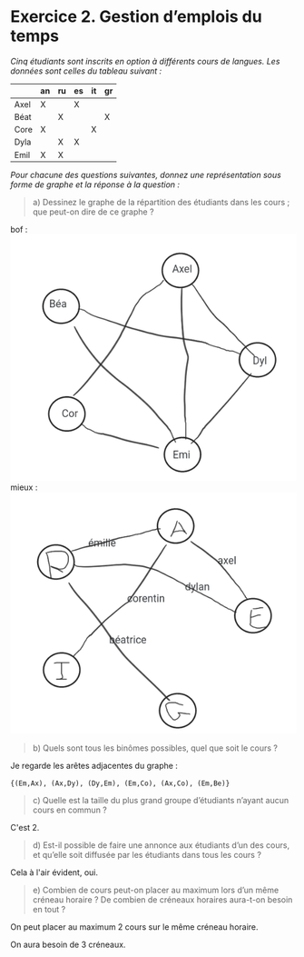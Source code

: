 # Exercice 2. Gestion d’emplois du temps


*Cinq étudiants sont inscrits en option à différents cours de langues. Les données sont celles du tableau
suivant :*

|   | an | ru | es | it | gr |
|---|----|----|----|----|----|
|Axel| X |    |  X |    |    |
|Béat|   | X  |    |    |  X |
|Core| X |    |    |  X |    |
|Dyla|   | X  |  X |    |    |
|Emil| X | X  |    |    |    |

*Pour chacune des questions suivantes, donnez une représentation sous forme de graphe et la réponse à la
question :*

>a) Dessinez le graphe de la répartition des étudiants dans les cours ; que peut-on dire de ce graphe ?

bof :
 ![Graphe a1](./exo2.Qa1.png "Title Text 1")
mieux :
 ![Graphe a2](./exo2.Qa2.png "Title Text 1")


>b) Quels sont tous les binômes possibles, quel que soit le cours ?

Je regarde les arêtes adjacentes du graphe :
```
{(Em,Ax), (Ax,Dy), (Dy,Em), (Em,Co), (Ax,Co), (Em,Be)}
```

>c) Quelle est la taille du plus grand groupe d’étudiants n’ayant aucun cours en commun ?

C'est 2.


>d) Est-il possible de faire une annonce aux étudiants d’un des cours, et qu’elle soit diffusée par les étudiants
dans tous les cours ?

Cela à l'air évident, oui.

>e) Combien de cours peut-on placer au maximum lors d’un même créneau horaire ? De combien de créneaux horaires aura-t-on besoin en tout ?

On peut placer au maximum 2 cours sur le même créneau horaire.

On aura besoin de 3 créneaux.